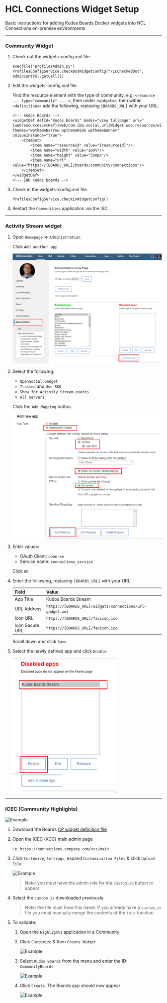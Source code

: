 # HCL Connections Widget Setup

Basic instructions for adding Kudos Boards Docker widgets into HCL Connections on-premise environments

---

### Community Widget

1.  Check out the widgets-config.xml file.

        execfile("profilesAdmin.py")
        ProfilesConfigService.checkOutWidgetConfig("/LCCheckedOut", AdminControl.getCell())

1.  Edit the widgets-config.xml file.

    Find the resource element with the type of community, e.g. `<resource ... type="community" ... >`, then under `<widgets>`, then within `<definitions>` add the following, replacing `[BOARDS_URL]` with your URL:

        <!-- Kudos Boards -->
        <widgetDef defId="Kudos Boards" modes="view fullpage" url="{webresourcesSvcRef}/web/com.ibm.social.urliWidget.web.resources/widget/urlWidget.xml" themes="wpthemeNarrow wpthemeWide wpthemeBanner" uniqueInstance="true">
            <itemSet>
                <item name="resourceId" value="{resourceId}"/>
                <item name="width" value="100%"/>
                <item name="height" value="500px"/>
                <item name="url" value="https://[BOARDS_URL]/boards/community/connections"/>
            </itemSet>
        </widgetDef>
        <!-- END Kudos Boards -->

1.  Check in the widgets-config.xml file.

        ProfilesConfigService.checkInWidgetConfig()

1.  Restart the `Communities` application via the ISC

---

### Activity Stream widget

1. Open `Homepage` => `Administration`

      Click `Add another app`

      ![Example](/assets/connections/homepage-admin.png)

1. Select the following:

      - `OpenSocial Gadget`
      - `Trusted` and `Use SSO`
      - `Show for Activity Stream events`
      - `All servers`

      Click the `Add Mapping` button.

      ![Example](/assets/connections/homepage-admin2.png)

1. Enter values:

      - OAuth Client: `conn-ee`
      - Service name: `connections_service`

      Click `Ok`

1. Enter the following, replacing `[BOARDS_URL]` with your URL:

      | Field           | Value                                                     |
      | --------------- | --------------------------------------------------------- |
      | App Title       | Kudos Boards Stream                                       |
      | URL Address     | `https://[BOARDS_URL]/widgets/connections/url-gadget.xml` |
      | Icon URL        | `https://[BOARDS_URL]/favicon.ico`                        |
      | Icon Secure URL | `https://[BOARDS_URL]/favicon.ico`                        |

      Scroll down and click `Save`

1. Select the newly defined app and click `Enable`

    ![Example](/assets/connections/homepage-admin6.png)

---

### ICEC (Community Highlights)

![Example](/assets/connections/highlights-communityboards.png)

1. Download the Boards [CP widget definition file](/assets/boards/cp/custom.js)

1. Open the ICEC (XCC) main admin page

      i.e. `https://connections.company.com/xcc/main`

1. Click `Customize`, `Settings`, expand `Customization Files` & click `Upload File`

     ![Example](/assets/connections/highlights-fileupload.png)

     > Note: you must have the admin role for the `Customize` button to appear

1. Select the `custom.js` downloaded previously

     > Note: the file must have this name. If you already have a `custom.js` file you must manually merge the contents of the `init` function

1. To validate:

      1. Open the `Highlights` application in a Community
      1. Click `Customize` & then `Create Widget`

         ![Example](/assets/connections/highlights-create.png)
      
      1. Select `Kudos Boards` from the menu and enter the ID: `CommunityBoards`

         ![Example](/assets/connections/highlights-def-community.png)

      1. Click `Create`. The Boards app should now appear

         ![Example](/assets/connections/highlights-communityboards.png)
